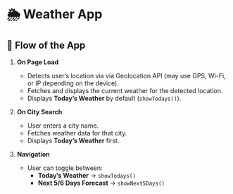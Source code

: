 # 🌦️ Weather App

## 🚀 Flow of the App
1. **On Page Load**  
   - Detects user’s location via via Geolocation API (may use GPS, Wi-Fi, or IP depending on the device). 
   - Fetches and displays the current weather for the detected location.  
   - Displays **Today’s Weather** by default (`showTodays()`).

2. **On City Search**  
   - User enters a city name.  
   - Fetches weather data for that city.  
   - Displays **Today’s Weather** first.

3. **Navigation**  
   - User can toggle between:  
     - **Today’s Weather** → `showTodays()`  
     - **Next 5/6 Days Forecast** → `showNext5Days()`
